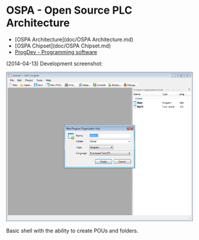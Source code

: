 # OSPA - Open Source PLC Architecture

* [OSPA Architecture](doc/OSPA Architecture.md)
* [OSPA Chipset](doc/OSPA Chipset.md)
* [ProgDev - Programming software](src/)

(2014-04-13) Development screenshot:

![Screenshot](Screenshot.png)

Basic shell with the ability to create POUs and folders.